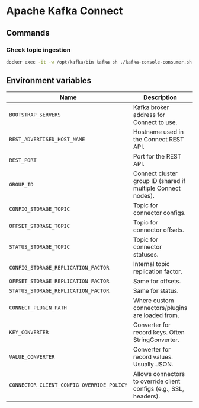 # Apache Kafka Connect

## Commands

### Check topic ingestion 

```bash
docker exec -it -w /opt/kafka/bin kafka sh ./kafka-console-consumer.sh --topic github-events --from-beginning --bootstrap-server kafka:9092
```

## Environment variables

| Name | Description| Required | Example value |
|------|------------|----------|---------------|
| `BOOTSTRAP_SERVERS` | Kafka broker address for Connect to use. |  yes | kafka:9092 |
| `REST_ADVERTISED_HOST_NAME` | Hostname used in the Connect REST API. |  yes | connect |
| `REST_PORT` | Port for the REST API. |  yes | 8083 |
| `GROUP_ID` | Connect cluster group ID (shared if multiple Connect nodes). |  yes | compose-connect-group |
| `CONFIG_STORAGE_TOPIC` | Topic for connector configs. |  yes | docker-connect-configs |
| `OFFSET_STORAGE_TOPIC` | Topic for connector offsets. |  yes | docker-connect-offsets |
| `STATUS_STORAGE_TOPIC` | Topic for connector statuses. |  yes | docker-connect-status |
| `CONFIG_STORAGE_REPLICATION_FACTOR` | Internal topic replication factor. |  yes | 1 |
| `OFFSET_STORAGE_REPLICATION_FACTOR` | Same for offsets. |  yes | 1 |
| `STATUS_STORAGE_REPLICATION_FACTOR` | Same for status. |  yes | 1 |
| `CONNECT_PLUGIN_PATH` | Where custom connectors/plugins are loaded from. |  yes | /opt/kafka/plugins,/opt/kafka/custom-plugins |
| `KEY_CONVERTER` | Converter for record keys. Often StringConverter. | optional | org.apache.kafka.connect.storage.StringConverter |
| `VALUE_CONVERTER` | Converter for record values. Usually JSON. | optional | org.apache.kafka.connect.json.JsonConverter |
| `CONNECTOR_CLIENT_CONFIG_OVERRIDE_POLICY` | Allows connectors to override client configs (e.g., SSL, headers). | optional | All |
